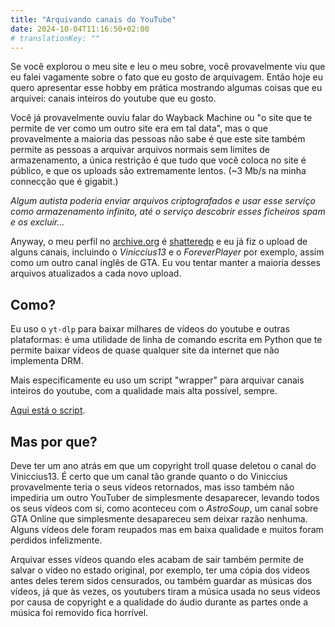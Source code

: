 ```yaml
---
title: "Arquivando canais do YouTube"
date: 2024-10-04T11:16:50+02:00
# translationKey: ""
---
```


Se você explorou o meu site e leu o meu sobre, você provavelmente viu que eu falei vagamente sobre o fato que eu gosto de arquivagem. Então hoje eu quero apresentar esse hobby em prática mostrando algumas coisas que eu arquivei: canais inteiros do youtube que eu gosto.

Você já provavelmente ouviu falar do Wayback Machine ou "o site que te permite de ver como um outro site era em tal data", mas o que provavelmente a maioria das pessoas não sabe é que este site também permite as pessoas a arquivar arquivos normais sem limites de armazenamento, a única restrição é que tudo que você coloca no site é público, e que os uploads são extremamente lentos. (~3 Mb/s na minha connecção que é gigabit.)

*Algum autista poderia enviar arquivos criptografados e usar esse serviço como armazenamento infinito, até o serviço descobrir esses ficheiros spam e os excluir...*

Anyway, o meu perfil no [archive.org](https://archive.org) é [shatteredp](https://archive.org/details/@shatteredp) e eu já fiz o upload de alguns canais, incluindo o *Viniccius13* e o *ForeverPlayer* por exemplo, assim como um outro canal inglês de GTA. Eu vou tentar manter a maioria desses arquivos atualizados a cada novo upload.

## Como?

Eu uso o `yt-dlp` para baixar milhares de vídeos do youtube e outras plataformas: é uma utilidade de linha de comando escrita em Python que te permite baixar vídeos de quase qualquer site da internet que não implementa DRM.

Mais especificamente eu uso um script "wrapper" para arquivar canais inteiros do youtube, com a qualidade mais alta possível, sempre.

[Aqui está o script](https://github.com/TheFrenchGhosty/TheFrenchGhostys-Ultimate-YouTube-DL-Scripts-Collection/tree/master/scripts/Archivist%20Scripts/Archivist%20Scripts%20(No%20Comments)/Channels).

## Mas por que?

Deve ter um ano atrás em que um copyright troll quase deletou o canal do Viniccius13. É certo que um canal tão grande quanto o do Viniccius provavelmente teria o seus vídeos retornados, mas isso também não impediria um outro YouTuber de simplesmente desaparecer, levando todos os seus vídeos com si, como aconteceu com o *AstroSoup*, um canal sobre GTA Online que simplesmente desapareceu sem deixar razão nenhuma. Alguns vídeos dele foram reupados mas em baixa qualidade e muitos foram perdidos infelizmente.

Arquivar esses vídeos quando eles acabam de sair também permite de salvar o vídeo no estado original, por exemplo, ter uma cópia dos videos antes deles terem sidos censurados, ou também guardar as músicas dos vídeos, já que às vezes, os youtubers tiram a música usada no seus videos por causa de copyright e a qualidade do áudio durante as partes onde a música foi removido fica horrível.
